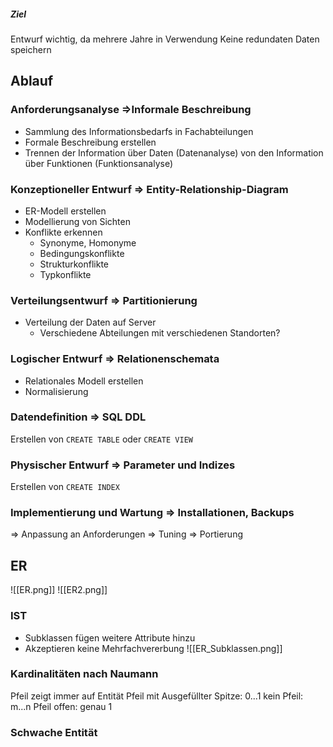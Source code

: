##### Ziel
Entwurf wichtig, da mehrere Jahre in Verwendung
Keine redundaten Daten speichern

## Ablauf
### Anforderungsanalyse =>Informale Beschreibung
- Sammlung des Informationsbedarfs in Fachabteilungen
- Formale Beschreibung erstellen
- Trennen der Information über Daten (Datenanalyse) von den Information über Funktionen (Funktionsanalyse)

### Konzeptioneller Entwurf => Entity-Relationship-Diagram
- ER-Modell erstellen
- Modellierung von Sichten
- Konflikte erkennen
	- Synonyme, Homonyme
	- Bedingungskonflikte
	- Strukturkonflikte
	- Typkonflikte

### Verteilungsentwurf => Partitionierung
- Verteilung der Daten auf Server
	- Verschiedene Abteilungen mit verschiedenen Standorten?

### Logischer Entwurf => Relationenschemata
- Relationales Modell erstellen
- Normalisierung

### Datendefinition => SQL DDL
Erstellen von `CREATE TABLE` oder `CREATE VIEW`

### Physischer Entwurf => Parameter und Indizes
Erstellen von `CREATE INDEX` 

### Implementierung und Wartung => Installationen, Backups
=> Anpassung an Anforderungen
=> Tuning
=> Portierung

## ER
![[ER.png]]
![[ER2.png]]

### IST
- Subklassen fügen weitere Attribute hinzu
- Akzeptieren keine Mehrfachvererbung
![[ER_Subklassen.png]]

###  Kardinalitäten nach Naumann
Pfeil zeigt immer auf Entität
Pfeil mit Ausgefüllter Spitze: 0...1
kein Pfeil: m...n
Pfeil offen: genau 1

### Schwache Entität

